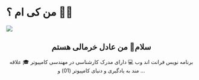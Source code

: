# من کی ام ؟ 👨‍💻
<img align="center" src="https://user-images.githubusercontent.com/74038190/212748842-9fcbad5b-6173-4175-8a61-521f3dbb7514.gif" >
<h2 align="center">
  سلام👋 من عادل خرمالی هستم
</h2>
<p align="center">
  برنامه نویس فرانت اند وب 💻 دارای مدرک کارشناسی در مهندسی کامپیوتر 🎓 علاقه مند به یادگیری و دنیای کامپیوتر (01)  و ...
</p>
